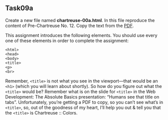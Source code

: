 ## Task09a
Create a new file named **chartreuse-00a.html**.
In this file reproduce the content of Pre-Chartreuse No. 12. Copy the text from the [PDF](pdfs/pre-chartreuse01.pdf).

This assignment introduces the following elements. You should use every one of these elements in order to complete the assignment:
```
<html>
<head>
<body>
<title>
<p>
<br>
```
Remember, `<title>` is not what you see in the viewport—that would be an `<h1>` (which you will learn about shortly). So how do you figure out what the `<title>` would be? Remember what is on the slide for `<title>` in the Web Development: The Absolute Basics presentation: “Humans see that title on tabs”. Unfortunately, you’re getting a PDF to copy, so you can’t see what’s in `<title>`, so, out of the goodness of my heart, I’ll help you out & tell you that the `<title>` is Chartreuse :: Colors.
